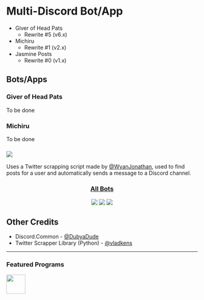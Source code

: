 <h1>Multi-Discord Bot/App</h1>
<ul>
	<li>Giver of Head Pats
		<ul>
			<li>Rewrite #5 (v6.x)</li>
		</ul>
	</li>
	<li>Michiru
		<ul>
			<li>Rewrite #1 (v2.x)</li>
		</ul>
	</li>
	<li>Jasmine Posts
		<ul>
			<li>Rewrite #0 (v1.x)</li>
		</ul>
	</li>
</ul>

<h2>Bots/Apps</h2>
<h3>Giver of Head Pats</h3>
<p>
	To be done
</p>

<h3>Michiru</h3>
<p>
	To be done
</p>

<h3><img src="https://img.shields.io/static/v1?label=Jasmine%20Posts&message=Version%201.0.0&color=389980&style=for-the-badge" /></h3>
<p>
	Uses a Twitter scrapping script made by <a href="https://github.com/WyanJonathan" target="_blank">@WyanJonathan</a>, used to find posts for a user and automatically sends a message to a Discord channel.
</p>

<h3 align="center"><u>All Bots</u></h3>
<p align="center">
    <img src="https://img.shields.io/static/v1?label=Last%20Updated&message=5%20Feburary%202025&color=389980&style=for-the-badge" />
    <img src="https://img.shields.io/static/v1?label=Language&message=C%23&color=C059D0&style=for-the-badge" />
    <a href="https://github.com/DSharpPlus/DSharpPlus"><img src="https://img.shields.io/static/v1?label=Library&message=DSharpPlus&color=7289DA&style=for-the-badge" /></a>
</p>

<h2>Other Credits</h2>
<ul>
	<li>Discord.Common - <a href="https://github.com/DubyaDude" target="_blank">@DubyaDude</a></li>
	<li>Twitter Scrapper Library (Python) - <a href="https://github.com/vladkens" target="_blank">@vladkens</a></li>
</ul>

<hr>
<h3>Featured Programs</h3>
<p>
	<a href="https://jb.gg/OpenSourceSupport" target="_blank">
		<img src="https://resources.jetbrains.com/storage/products/company/brand/logos/Rider_icon.svg" height="50px" />
	</a>
</p>
